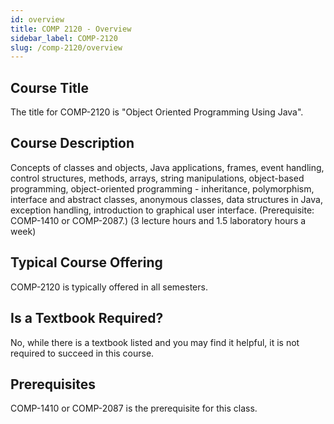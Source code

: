 ```yaml
---
id: overview
title: COMP 2120 - Overview
sidebar_label: COMP-2120
slug: /comp-2120/overview
---
```


## Course Title

The title for COMP-2120 is "Object Oriented Programming Using Java".

## Course Description

Concepts of classes and objects, Java applications, frames, event handling, control structures, methods, arrays, string manipulations, object-based programming, object-oriented programming - inheritance, polymorphism, interface and abstract classes, anonymous classes, data structures in Java, exception handling, introduction to graphical user interface. (Prerequisite: COMP-1410 or COMP-2087.) (3 lecture hours and 1.5 laboratory hours a week)

## Typical Course Offering

COMP-2120 is typically offered in all semesters.

## Is a Textbook Required?

No, while there is a textbook listed and you may find it helpful, it is not required to succeed in this course.

## Prerequisites

COMP-1410 or COMP-2087 is the prerequisite for this class.

